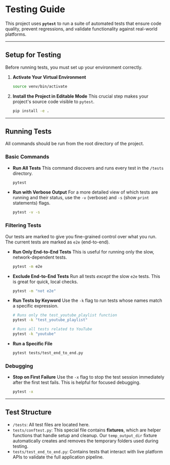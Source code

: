 # Testing Guide

This project uses **`pytest`** to run a suite of automated tests that ensure code quality, prevent regressions, and validate functionality against real-world platforms.

---

## Setup for Testing

Before running tests, you must set up your environment correctly.

1. **Activate Your Virtual Environment**

    ```bash
    source venv/bin/activate
    ```

2. **Install the Project in Editable Mode**
    This crucial step makes your project's source code visible to `pytest`.

    ```bash
    pip install -e .
    ```

---

## Running Tests

All commands should be run from the root directory of the project.

### Basic Commands

* **Run All Tests**
    This command discovers and runs every test in the `/tests` directory.

    ```bash
    pytest
    ```

* **Run with Verbose Output**
    For a more detailed view of which tests are running and their status, use the `-v` (verbose) and `-s` (show `print` statements) flags.

    ```bash
    pytest -v -s
    ```

### Filtering Tests

Our tests are marked to give you fine-grained control over what you run. The current tests are marked as `e2e` (end-to-end).

* **Run Only End-to-End Tests**
    This is useful for running only the slow, network-dependent tests.

    ```bash
    pytest -m e2e
    ```

* **Exclude End-to-End Tests**
    Run all tests *except* the slow `e2e` tests. This is great for quick, local checks.

    ```bash
    pytest -m "not e2e"
    ```

* **Run Tests by Keyword**
    Use the `-k` flag to run tests whose names match a specific expression.

    ```bash
    # Runs only the test_youtube_playlist function
    pytest -k "test_youtube_playlist"

    # Runs all tests related to YouTube
    pytest -k "youtube"
    ```

* **Run a Specific File**

    ```bash
    pytest tests/test_end_to_end.py
    ```

### Debugging

* **Stop on First Failure**
    Use the `-x` flag to stop the test session immediately after the first test fails. This is helpful for focused debugging.

    ```bash
    pytest -x
    ```

---

## Test Structure

* `/tests`: All test files are located here.
* `tests/conftest.py`: This special file contains **fixtures**, which are helper functions that handle setup and cleanup. Our `temp_output_dir` fixture automatically creates and removes the temporary folders used during testing.
* `tests/test_end_to_end.py`: Contains tests that interact with live platform APIs to validate the full application pipeline.
